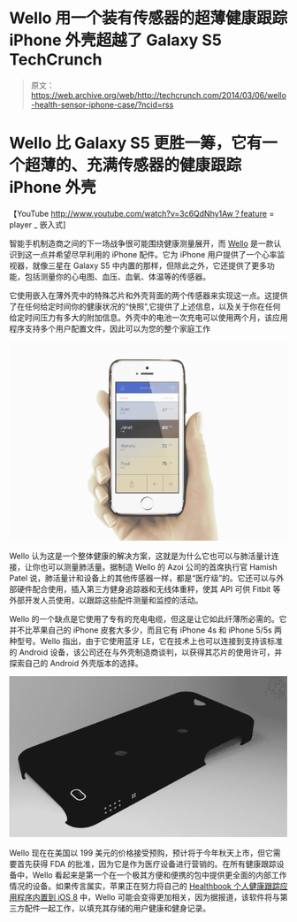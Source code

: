 # Wello 用一个装有传感器的超薄健康跟踪 iPhone 外壳超越了 Galaxy S5 TechCrunch

> 原文：<https://web.archive.org/web/http://techcrunch.com/2014/03/06/wello-health-sensor-iphone-case/?ncid=rss>

# Wello 比 Galaxy S5 更胜一筹，它有一个超薄的、充满传感器的健康跟踪 iPhone 外壳

【YouTube http://www.youtube.com/watch?v=3c6QdNhy1Aw？feature = player _ 嵌入式]

智能手机制造商之间的下一场战争很可能围绕健康测量展开，而 [Wello](https://web.archive.org/web/20230129073141/http://azoi.com/) 是一款认识到这一点并希望尽早利用的 iPhone 配件。它为 iPhone 用户提供了一个心率监视器，就像三星在 Galaxy S5 中内置的那样，但除此之外，它还提供了更多功能，包括测量你的心电图、血压、血氧、体温等的传感器。

它使用嵌入在薄外壳中的特殊芯片和外壳背面的两个传感器来实现这一点。这提供了在任何给定时间你的健康状况的“快照”,它提供了上述信息，以及关于你在任何给定时间压力有多大的附加信息。外壳中的电池一次充电可以使用两个月，该应用程序支持多个用户配置文件，因此可以为您的整个家庭工作

![wello-1](img/1f66aee968875e50a5ad34ecd4a1bd4b.png)

Wello 认为这是一个整体健康的解决方案，这就是为什么它也可以与肺活量计连接，让你也可以测量肺活量。据制造 Wello 的 Azoi 公司的首席执行官 Hamish Patel 说，肺活量计和设备上的其他传感器一样，都是“医疗级”的。它还可以与外部硬件配合使用，插入第三方健身追踪器和无线体重秤，使其 API 可供 Fitbit 等外部开发人员使用，以跟踪这些配件测量和监控的活动。

Wello 的一个缺点是它使用了专有的充电电缆，但这是让它如此纤薄所必需的。它并不比苹果自己的 iPhone 皮套大多少，而且它有 iPhone 4s 和 iPhone 5/5s 两种型号。Wello 指出，由于它使用蓝牙 LE，它在技术上也可以连接到支持该标准的 Android 设备，该公司还在与外壳制造商谈判，以获得其芯片的使用许可，并探索自己的 Android 外壳版本的选择。

![wello-2](img/94fff734f9d496659dd3e9fa48d26620.png)

Wello 现在在美国以 199 美元的价格接受预购，预计将于今年秋天上市，但它需要首先获得 FDA 的批准，因为它是作为医疗设备进行营销的。在所有健康跟踪设备中，Wello 看起来是第一个在一个极其方便和便携的包中提供更全面的内部工作情况的设备。如果传言属实，苹果正在努力将自己的 [Healthbook 个人健康跟踪应用程序内置到 iOS 8](https://web.archive.org/web/20230129073141/https://techcrunch.com/2014/01/31/apple-ios-8-iwatch-health-medical-tracking/) 中，Wello 可能会变得更加相关，因为据报道，该软件将与第三方配件一起工作，以填充其存储的用户健康和健身记录。